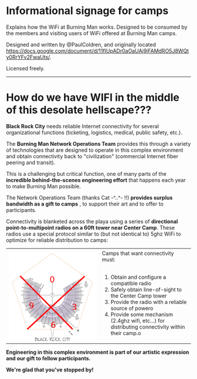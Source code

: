 # Informational signage for camps

Explains how the WiFi at Burning Man works. Designed to be consumed by the members and visiting users of WiFi offered at Burning Man camps.

Designed and written by @PaulColdren, and originally located https://docs.google.com/document/d/11fIUpADr0aOaUAj9jFAMdRO5J8WQty0RrYFv2FwaUts/. 

Licensed freely.

------------

# How do we have **WIFI** in the middle of this desolate hellscape???

**Black Rock City** needs reliable Internet connectivity for several organizational functions (ticketing, logistics, medical, public safety, etc.).

The **Burning Man Network Operations Team** provides this through a variety of technologies that are designed to operate in this complex environment and obtain connectivity back to &quot;civilization&quot; (commercial Internet fiber peering and transit).

This is a challenging but critical function, one of many parts of the **incredible behind-the-scenes engineering effort** that happens each year to make Burning Man possible.

The Network Operations Team (thanks Cat -^..^- !!) **provides surplus bandwidth as a gift to camps** , to support their art and to offer to participants.

Connectivity is blanketed across the playa using a series of **directional point-to-multipoint radios on a 60ft tower near Center Camp**.  These radios use a special protocol similar to (but not identical to) 5ghz WiFi to optimize for reliable distribution to camps:

|   |   |
|---|---|
| ![Sector map of Burning Man](images/SectorMap.png)  |  Camps that want connectivity must:<br><br><ol><li>Obtain and configure a compatible radio</li><li>Safely obtain line-of-sight to the Center Camp tower</li><li>Provide the radio with a reliable source of powero</li><li>Provide some mechanism (2.4ghz wifi, etc…) for distributing connectivity within their camp.o</li>  |

**Engineering in this complex environment is part of our artistic expression and our gift to fellow participants.**

**We&#39;re glad that you&#39;ve stopped by!**
